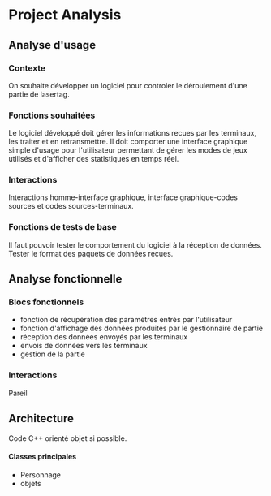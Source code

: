 # Project Analysis

## Analyse d'usage

### Contexte

On souhaite développer un logiciel pour controler le déroulement d'une partie de lasertag.

### Fonctions souhaitées

Le logiciel développé doit gérer les informations recues par les terminaux, les traiter et en retransmettre. Il doit comporter une interface graphique simple d'usage pour l'utilisateur permettant de gérer les modes de jeux utilisés et d'afficher des statistiques en temps réel.

### Interactions

Interactions homme-interface graphique, interface graphique-codes sources et codes sources-terminaux.

### Fonctions de tests de base

Il faut pouvoir tester le comportement du logiciel à la réception de données.
Tester le format des paquets de données recues.

## Analyse fonctionnelle

### Blocs fonctionnels

* fonction de récupération des paramètres entrés par l'utilisateur
* fonction d'affichage des données produites par le gestionnaire de partie
* réception des données envoyés par les terminaux
* envois de données vers les terminaux
* gestion de la partie

### Interactions

Pareil

## Architecture

Code C++ orienté objet si possible.

#### Classes principales

* Personnage
* objets